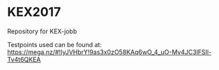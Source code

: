 # KEX2017
Repository for KEX-jobb

Testpoints used can be found at: https://mega.nz/#!IyJVHbrY!9as3x0zO58KAq6wO_4_uO-Mv4JC3lFSIl-Tv4t6QKEA
